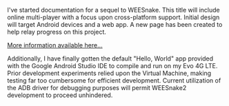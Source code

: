 <html><body><p>I've started documentation for a sequel to WEESnake. This title will include online multi-player with a focus upon cross-platform support. Initial design will target Android devices and a web app. A new page has been created to help relay progress on this project.

<a title="WEESnake 2" href="/pages/projects/wees2.html">More information available here...</a>

Additionally, I have finally gotten the default "Hello, World" app provided with the Google Android Studio IDE to compile and run on my Evo 4G LTE. Prior development experiments relied upon the Virtual Machine, making testing far too cumbersome for efficient development. Current utilization of the ADB driver for debugging purposes will permit WEESnake2 development to proceed unhindered.</p></body></html>
